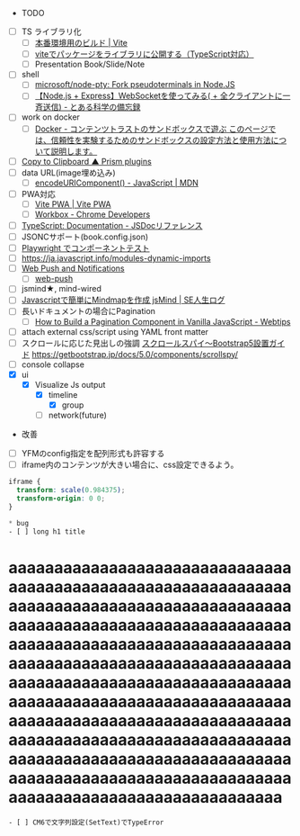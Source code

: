 * TODO
- [ ] TS ライブラリ化
  - [ ] [本番環境用のビルド | Vite](https://ja.vitejs.dev/guide/build.html#%E3%83%A9%E3%82%A4%E3%83%96%E3%83%A9%E3%83%AA%E3%83%A2%E3%83%BC%E3%83%89)
  - [ ] [viteでパッケージをライブラリに公開する（TypeScript対応）](https://zenn.dev/drop_table_user/articles/7b043bef6cec29)
  - [ ] Presentation Book/Slide/Note
- [ ] shell
  - [ ] [microsoft/node-pty: Fork pseudoterminals in Node.JS](https://github.com/microsoft/node-pty)
  - [ ] [【Node.js + Express】WebSocketを使ってみる( + 全クライアントに一斉送信) - とある科学の備忘録](https://shizenkarasuzon.hatenablog.com/entry/2021/04/21/004132)
- [ ] work on docker
  - [ ] [Docker - コンテンツトラストのサンドボックスで遊ぶ このページでは、信頼性を実験するためのサンドボックスの設定方法と使用方法について説明します。](https://runebook.dev/ja/docs/docker/engine/security/trust/trust_sandbox/index)
- [ ] [Copy to Clipboard ▲ Prism plugins](https://prismjs.com/plugins/copy-to-clipboard/)
- [ ] data URL(image埋め込み) 
  - [ ] [encodeURIComponent() - JavaScript | MDN](https://developer.mozilla.org/ja/docs/Web/JavaScript/Reference/Global_Objects/encodeURIComponent)
- [ ] PWA対応
	- [ ] [Vite PWA | Vite PWA](https://vite-pwa-org.netlify.app/)
	- [ ] [Workbox - Chrome Developers](https://developer.chrome.com/docs/workbox/)
- [ ] [TypeScript: Documentation - JSDocリファレンス](https://www.typescriptlang.org/ja/docs/handbook/jsdoc-supported-types.html)
- [ ] JSONCサポート(book.config.json)
- [ ] [Playwright でコンポーネントテスト](https://zenn.dev/azukiazusa/articles/playwright-component-testing)
- [ ] https://ja.javascript.info/modules-dynamic-imports
- [ ] [Web Push and Notifications](https://web.dev/notifications/)
  - [ ] [web-push](https://www.npmjs.com/package/web-push)
- [ ] jsmind★, mind-wired
- [ ] [Javascriptで簡単にMindmapを作成 jsMind | SE人生ログ](https://se-log.blogspot.com/2019/10/jsmind.html)
- [ ] 長いドキュメントの場合にPagination
	- [ ] [How to Build a Pagination Component in Vanilla JavaScript - Webtips](https://www.webtips.dev/pagination-in-javascript)
- [ ] attach external css/script using YAML front matter
- [ ] スクロールに応じた見出しの強調 [スクロールスパイ～Bootstrap5設置ガイド](https://bootstrap-guide.com/components/scrollspy)
    https://getbootstrap.jp/docs/5.0/components/scrollspy/
- [ ] console collapse
- [x] ui
    - [x] Visualize Js output 
        - [x] timeline
            - [x] group
        - [ ] network(future)
* 改善
- [ ] YFMのconfig指定を配列形式も許容する
- [ ] iframe内のコンテンツが大きい場合に、css設定できるよう。
```css
iframe {
  transform: scale(0.984375);
  transform-origin: 0 0;
}

* bug
- [ ] long h1 title
```
# aaaaaaaaaaaaaaaaaaaaaaaaaaaaaaaaaaaaaaaaaaaaaaaaaaaaaaaaaaaaaaaaaaaaaaaaaaaaaaaaaaaaaaaaaaaaaaaaaaaaaaaaaaaaaaaaaaaaaaaaaaaaaaaaaaaaaaaaaaaaaaaaaaaaaaaaaaaaaaaaaaaaaaaaaaaaaaaaaaaaaaaaaaaaaaaaaaaaaaaaaaaaaaaaaaaaaaaaaaaaaaaaaaaaaaaaaaaaaaaaaaaaaaaaaaaaaaaaaaaaaaaaaaaaaaaaaaaaaaaaaaaaaaaaaaaaaaaaaaaaaaaaaaaaaaaaaaaaaaaaaaaaaaaaaaaaaaaaaaaaaaaaaaaaaaaaaaaaaaaaaaaaaaaaaaaaaaaaaaaaaaaaaaaaaaaaaaaaaaaaaa
```
- [ ] CM6で文字列設定(SetText)でTypeError

```
